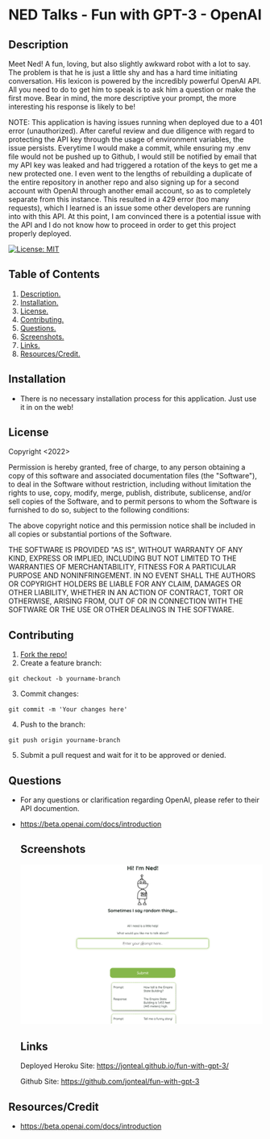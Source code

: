 # NED Talks - Fun with GPT-3 - OpenAI

<a name="descsection"></a>
## Description
Meet Ned! A fun, loving, but also slightly awkward robot with a lot to say. The problem is that he is just a little shy and has a hard time initiating conversation. His lexicon is powered by the incredibly powerful OpenAI API. All you need to do to get him to speak is to ask him a question or make the first move. Bear in mind, the more descriptive your prompt, the more interesting his response is likely to be! 

NOTE: This application is having issues running when deployed due to a 401 error (unauthorized). After careful review and due diligence with regard to protecting the API key through the usage of environment variables, the issue persists. Everytime I would make a commit, while ensuring my .env file would not be pushed up to Github, I would still be notified by email that my API key was leaked and had triggered a rotation of the keys to get me a new protected one. I even went to the lengths of rebuilding a duplicate of the entire repository in another repo and also signing up for a second account with OpenAI through another email account, so as to completely separate from this instance. This resulted in a 429 error (too many requests), which I learned is an issue some other developers are running into with this API. At this point, I am convinced there is a potential issue with the API and I do not know how to proceed in order to get this project properly deployed.

[![License: MIT](https://img.shields.io/badge/License-MIT-yellow.svg)](https://opensource.org/licenses/MIT)


## Table of Contents
1. [ Description. ](#descsection)
2. [ Installation. ](#installsection)
3. [ License. ](#licensesection)
4. [ Contributing. ](#contribsection)
5. [ Questions. ](#questionssection)
6. [ Screenshots. ](#picsection)
7. [ Links. ](#linksection)
8. [ Resources/Credit. ](#creditsection)


<a name="installsection"></a>
## Installation
* There is no necessary installation process for this application. Just use it in on the web!

<a name="licensesection"></a>
## License
Copyright <2022>

Permission is hereby granted, free of charge, to any person obtaining a copy of this software and associated documentation files (the "Software"), to deal in the Software without restriction, including without limitation the rights to use, copy, modify, merge, publish, distribute, sublicense, and/or sell copies of the Software, and to permit persons to whom the Software is furnished to do so, subject to the following conditions:

The above copyright notice and this permission notice shall be included in all copies or substantial portions of the Software.

THE SOFTWARE IS PROVIDED "AS IS", WITHOUT WARRANTY OF ANY KIND, EXPRESS OR IMPLIED, INCLUDING BUT NOT LIMITED TO THE WARRANTIES OF MERCHANTABILITY, FITNESS FOR A PARTICULAR PURPOSE AND NONINFRINGEMENT. IN NO EVENT SHALL THE AUTHORS OR COPYRIGHT HOLDERS BE LIABLE FOR ANY CLAIM, DAMAGES OR OTHER LIABILITY, WHETHER IN AN ACTION OF CONTRACT, TORT OR OTHERWISE, ARISING FROM, OUT OF OR IN CONNECTION WITH THE SOFTWARE OR THE USE OR OTHER DEALINGS IN THE SOFTWARE.

  <a name="contribsection"></a>
## Contributing
  
1. [Fork the repo!](https://docs.github.com/en/get-started/quickstart/fork-a-repo)
2. Create a feature branch:
```
git checkout -b yourname-branch
```
3. Commit changes:
```
git commit -m 'Your changes here'
```
4. Push to the branch:
```
git push origin yourname-branch
```
5. Submit a pull request and wait for it to be approved or denied.



  <a name="questionssection"></a>
## Questions
* For any questions or clarification regarding OpenAI, please refer to their API documention.
* https://beta.openai.com/docs/introduction
  

  
  <a name="picsection"></a>
  ## Screenshots
  ![Screenshot of User Interface](./src/images/screenshot.png)


  <a name="linksection"></a>
  ## Links

  Deployed Heroku Site: https://jonteal.github.io/fun-with-gpt-3/
  
  Github Site: https://github.com/jonteal/fun-with-gpt-3

  <a name="creditsection"></a>
## Resources/Credit
* https://beta.openai.com/docs/introduction
